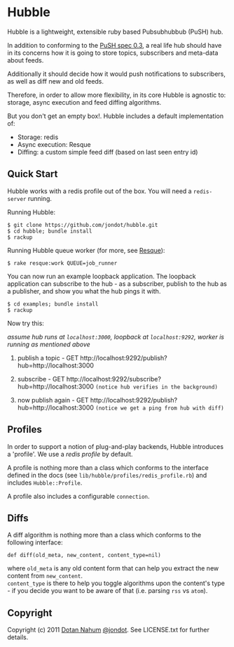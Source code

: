 # Hubble

Hubble is a lightweight, extensible ruby based Pubsubhubbub (PuSH) hub.  

In addition to conforming to the [PuSH spec 0.3](http://pubsubhubbub.googlecode.com/svn/trunk/pubsubhubbub-core-0.3.html), a real life hub
should have in its concerns how it is going to store topics, subscribers
and meta-data about feeds.  

Additionally it should decide how it would
push notifications to subscribers, as well as diff new and old feeds.  


Therefore, in order to allow more flexibility, in its core Hubble is agnostic to: storage, async execution and feed diffing algorithms.  

But you don't get an empty box!. Hubble includes a default implementation of:

* Storage: redis
* Async execution: Resque
* Diffing: a custom simple feed diff (based on last seen entry id)

## Quick Start
Hubble works with a redis profile out of the box. You will need a
`redis-server` running.  

Running Hubble:
    
    $ git clone https://github.com/jondot/hubble.git
    $ cd hubble; bundle install
    $ rackup

Running Hubble queue worker (for more, see [Resque](https://github.com/defunkt/resque)):
  
    $ rake resque:work QUEUE=job_runner

You can now run an example loopback application. The loopback
application can subscribe to the hub - as a subscriber, publish to the
hub as a publisher, and show you what the hub pings it with.

    $ cd examples; bundle install
    $ rackup

Now try this:  

_assume hub runs at `localhost:3000`, loopback at `localhost:9292`, worker
is running as mentioned above_

1. publish a topic - GET http://localhost:9292/publish?hub=http://localhost:3000
2. subscribe       - GET http://localhost:9292/subscribe?hub=http://localhost:3000
`(notice hub verifies in the background)`

3. now publish again - GET http://localhost:9292/publish?hub=http://localhost:3000
`(notice we get a ping from hub with diff)`


## Profiles

In order to support a notion of plug-and-play backends, Hubble
introduces a 'profile'. We use a _redis profile_ by default.  

A profile is nothing more than a class which conforms to the interface
defined in the docs (see `lib/hubble/profiles/redis_profile.rb`) and
includes `Hubble::Profile`.  

A profile also includes a configurable `connection`.


## Diffs

A diff algorithm is nothing more than a class which conforms to the
following interface:

    def diff(old_meta, new_content, content_type=nil)

where `old_meta` is any old content form that can help you extract the
new content from `new_content`.  
`content_type` is there to help you toggle algorithms upon the content's type - if you decide you want to be aware of
that (i.e. parsing `rss` vs `atom`).

## Copyright

Copyright (c) 2011 [Dotan Nahum](http://gplus.to/dotan) [@jondot](http://twitter.com/jondot). See LICENSE.txt for further details.

